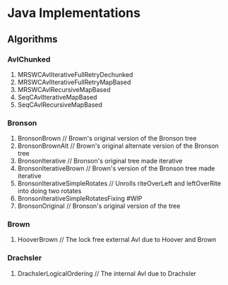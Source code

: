 # Java Implementations

## Algorithms

### AvlChunked
1. MRSWCAvlIterativeFullRetryDechunked
1. MRSWCAvlIterativeFullRetryMapBased
1. MRSWCAvlRecursiveMapBased
2. SeqCAvlIterativeMapBased
2. SeqCAvlRecursiveMapBased

### Bronson

1. BronsonBrown // Brown's original version of the Bronson tree
2. BronsonBrownAlt // Brown's original alternate version of the Bronson tree
3. BronsonIterative // Bronson's original tree made iterative
4. BronsonIterativeBrown // Brown's version of the Bronson tree made iterative
5. BronsonIterativeSimpleRotates // Unrolls riteOverLeft and leftOverRite into doing two rotates
6. BronsonIterativeSimpleRotatesFixing #WIP
7. BronsonOriginal // Bronson's original version of the tree

### Brown

1. HooverBrown // The lock free external Avl due to Hoover and Brown

### Drachsler

1. DrachslerLogicalOrdering // The internal Avl due to Drachsler

